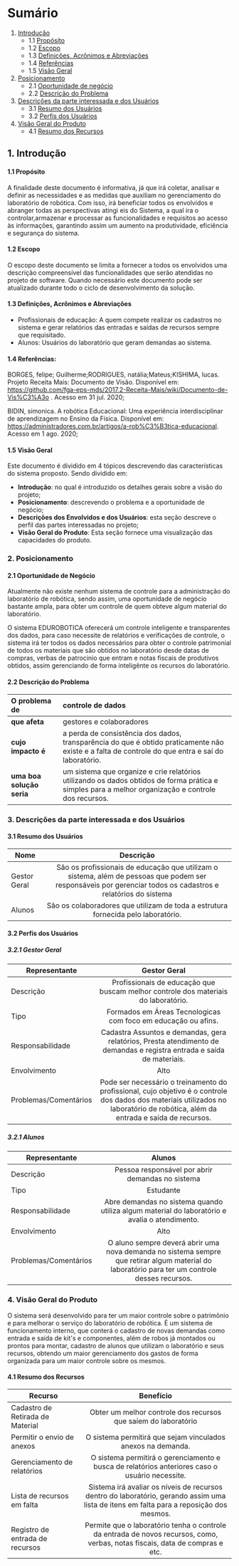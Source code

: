 # Sumário

1. [Introdução](#intro)
    - 1.1 [Propósito](#prop)
    - 1.2 [Escopo](#escopo)
    - 1.3 [Definições, Acrônimos e Abreviações](#def)
    - 1.4 [Referências](#ref)
    - 1.5 [Visão Geral](#vision)
2. [Posicionamento](#position)        
    - 2.1 [Oportunidade de negócio](#oportunity)
    - 2.2 [Descrição do Problema](#des)
3. [Descrições da parte interessada e dos Usuários](#desc)
    - 3.1 [Resumo dos Usuários](#resu)
    - 3.2 [Perfis dos Usuários](#perf)
4. [Visão Geral do Produto](#visiong)
    - 4.1 [Resumo dos Recursos](#config)



## <a name="intro">1. Introdução</a>
#### <a name="prop">1.1 Propósito</a>
A finalidade deste documento é informativa, já que irá coletar, analisar e definir as necessidades e as medidas que auxiliam no gerenciamento do laboratório de robótica. Com isso, irá beneficiar todos os envolvidos e abranger todas as perspectivas atingi eis do Sistema, a qual ira o controlar,armazenar e processar as funcionalidades e requisitos ao acesso às informações, garantindo assim um aumento na produtividade, eficiência e segurança do sistema.

#### <a name="escopo">1.2 Escopo</a>

O escopo deste documento se limita a fornecer a todos os envolvidos uma descrição compreensível das funcionalidades que serão atendidas no projeto de software. Quando necessário este documento pode ser atualizado durante todo o ciclo de desenvolvimento da solução.


#### <a name="def">1.3 Definições, Acrônimos e Abreviações</a>

- Profissionais de educação: A quem compete realizar os cadastros no sistema e gerar relatórios das entradas e saídas de recursos sempre que requisitado.
- Alunos: Usuários do laboratório que geram demandas ao sistema.

 #### <a name="ref">1.4 Referências:</a>

 BORGES, felipe; Guilherme;RODRIGUES, natália;Mateus;KISHIMA, lucas. Projeto Receita Mais: Documento de Visão. Disponível em: https://github.com/fga-eps-mds/2017.2-Receita-Mais/wiki/Documento-de-Vis%C3%A3o . Acesso em 31 jul. 2020;

BIDIN, simonica. A robótica Educacional: Uma experiência interdisciplinar de aprendizagem no Ensino da Física. Disponível em: https://administradores.com.br/artigos/a-rob%C3%B3tica-educacional. Acesso em 1 ago. 2020;
  #### <a name="vision">1.5 Visão Geral</a>
  
 Este documento é dividido em 4 tópicos descrevendo das características do sistema proposto. Sendo dividido em:
 -  **Introdução**: no qual é introduzido os detalhes gerais sobre a visão do projeto;
 - **Posicionamento**: descrevendo o problema e a oportunidade de negócio;
 - **Descrições dos Envolvidos e dos Usuários**: esta seção descreve o perfil das partes interessadas no projeto;
 - **Visão Geral do Produto**: Esta seção fornece uma visualização das capacidades do produto.

 ### <a name="position">2. Posicionamento</a>
 #### <a name="oportunity">2.1 Oportunidade de Negócio</a>
 Atualmente não existe nenhum sistema de controle para a administração do laboratório de robótica, sendo assim, uma oportunidade de negócio bastante ampla, para obter um controle de quem obteve algum material do laboratório.

 O sistema EDUROBOTICA oferecerá um controle inteligente e transparentes dos dados, para caso necessite de relatórios e verificações de controle, o sistema irá ter todos os dados necessários para obter o controle patrimonial de todos os materiais que são obtidos no laboratório desde datas de compras, verbas de patrocinio que entram e notas fiscais de produtivos obtidos, assim gerenciando de forma inteligênte os recursos do laboratório.

#### <a name="des">2.2 Descrição do Problema</a>

O problema de   | controle de dados
:--------- | :------
**que afeta** | gestores e colaboradores 
**cujo impacto é** | a perda de consistência dos dados, transparência do que é obtido praticamente não existe e a falta de controle do que entra e saí do laboratório.
**uma boa solução seria** | um sistema que organize e crie relatórios utilizando os dados obtidos de forma prática e simples para a melhor organização e controle dos recursos.

### <a name="desc">3. Descrições da parte interessada e dos Usuários</a>
#### <a name="resu">3.1 Resumo dos Usuários</a>

| Nome        | Descrição           | 
| ------------- |:-------------:| 
| Gestor Geral      | São os profissionais de educação que utilizam o sistema, além de pessoas que podem ser responsáveis por gerenciar todos os cadastros e relatórios do sistema | 
| Alunos      | São os colaboradores que utilizam de toda a estrutura fornecida pelo laboratório.      |  


#### <a name="perf">3.2 Perfis dos Usuários</a>

##### 3.2.1 Gestor Geral

| Representante        | Gestor Geral     
| ------------- |:-------------: 
| Descrição      | Profissionais de educação que buscam melhor controle dos materiais do laboratório.
| Tipo      |       Formados em Áreas Tecnologicas com foco em educação ou afins.
| Responsabilidade | Cadastra Assuntos e demandas, gera relatórios, Presta atendimento de demandas e registra entrada e saída de materiais.
| Envolvimento | Alto
| Problemas/Comentários | Pode ser necessário o treinamento do profissional, cujo objetivo é o controle dos dados dos materiais utilizados no laboratório de robótica, além da entrada e saída de recursos.

##### 3.2.1 Alunos

| Representante        | Alunos   
| ------------- |:-------------: 
| Descrição      | Pessoa responsável por abrir demandas no sistema
| Tipo      |      Estudante 
| Responsabilidade | Abre demandas no sistema quando utiliza algum material do laboratório e avalia o atendimento.
| Envolvimento | Alto
| Problemas/Comentários | O aluno sempre deverá abrir uma nova demanda no sistema sempre que retirar algum material do laboratório para ter um controle desses recursos.

### <a name="visiong">4. Visão Geral do Produto</a>

O sistema será desenvolvido para ter um maior controle sobre o patrimônio e para melhorar o serviço do laboratório de robótica. É um sistema  de funcionamento interno, que conterá o cadastro de novas demandas como entrada e saída de kit's e componentes, além de robos já montados ou prontos para montar, cadastro de alunos que utilizam o laboratório e seus recursos, obtendo um maior gerenciamento dos gastos de forma organizada para um maior controle sobre os mesmos.

#### <a name="config">4.1 Resumo dos Recursos</a>

| Recurso       | Benefício   
| ------------- |:-------------: 
| Cadastro de Retirada de Material      | Obter um melhor controle dos recursos que saíem do laboratório
| Permitir o envio de anexos      |      O sistema permitirá que sejam vinculados anexos na demanda. 
| Gerenciamento de relatórios | O sistema permitirá o gerenciamento e busca de relatórios anteriores caso o usuário necessite.
| Lista de recursos em falta | Sistema irá avaliar os níveis de recursos dentro do laboratório, gerando assim uma lista de itens em falta para a reposição dos mesmos.
| Registro de entrada de recursos | Permite que o laboratório tenha o controle da entrada de novos recursos, como, verbas, notas fiscais, data de compras e etc.